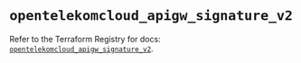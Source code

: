 # `opentelekomcloud_apigw_signature_v2`

Refer to the Terraform Registry for docs: [`opentelekomcloud_apigw_signature_v2`](https://registry.terraform.io/providers/opentelekomcloud/opentelekomcloud/1.36.45/docs/resources/apigw_signature_v2).
